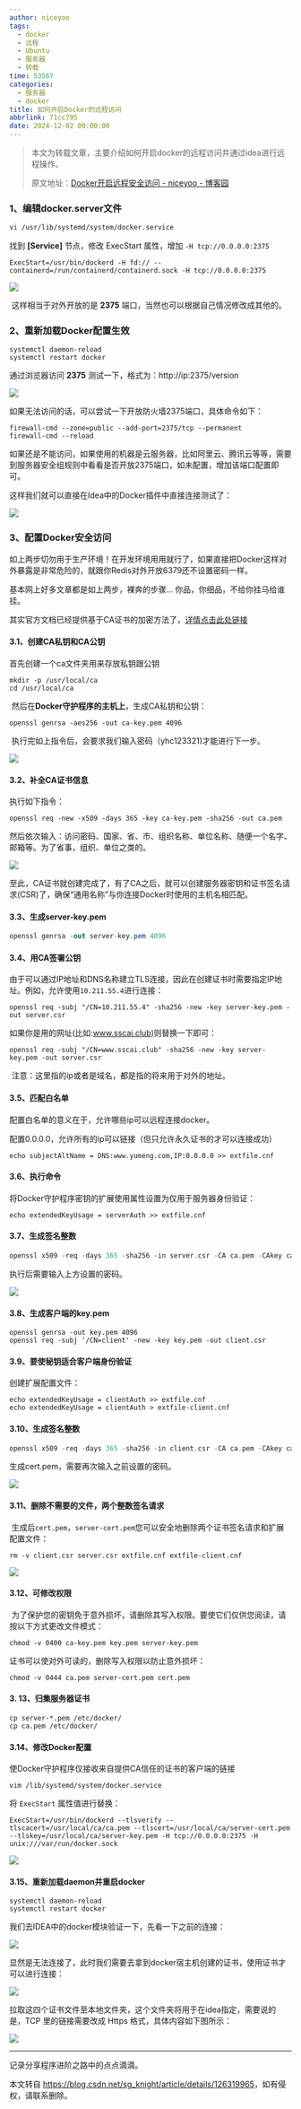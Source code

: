 ```yaml
---
author: niceyoo
tags:
  - docker
  - 远程
  - Ubuntu
  - 服务器
  - 转载
time: 53567
categories:
  - 服务器
  - docker
title: 如何开启Docker的远程访问
abbrlink: 71cc795
date: 2024-12-02 00:00:00
---
```


> 本文为转载文章，主要介绍如何开启docker的远程访问并通过idea进行远程操作。
> 
> 原文地址：[Docker开启远程安全访问 - niceyoo - 博客园](https://www.cnblogs.com/niceyoo/p/13270224.html "Docker开启远程安全访问 - niceyoo - 博客园")

### 1、编辑docker.server文件

```bash
vi /usr/lib/systemd/system/docker.service
```

找到 **\[Service\]** 节点，修改 ExecStart 属性，增加 `-H tcp://0.0.0.0:2375`

```cobol
ExecStart=/usr/bin/dockerd -H fd:// --containerd=/run/containerd/containerd.sock -H tcp://0.0.0.0:2375
```

![](https://i-blog.csdnimg.cn/blog_migrate/3e0e1cea1b854fe9582c51af25394d61.png)

 这样相当于对外开放的是 **2375** 端口，当然也可以根据自己情况修改成其他的。

### 2、重新加载Docker配置生效

```undefined
systemctl daemon-reload 
systemctl restart docker 
```

通过浏览器访问 **2375** 测试一下，格式为：http://ip:2375/version

![](https://i-blog.csdnimg.cn/blog_migrate/03d5e1a7dcad5edc4cd25a2a618e5427.png)

如果无法访问的话，可以尝试一下开放防火墙2375端口，具体命令如下：

```cobol
firewall-cmd --zone=public --add-port=2375/tcp --permanent
firewall-cmd --reload
```

如果还是不能访问，如果使用的机器是云服务器，比如阿里云、腾讯云等等，需要到服务器安全组规则中看看是否开放2375端口，如未配置，增加该端口配置即可。

这样我们就可以直接在Idea中的Docker插件中直接连接测试了：

![](https://i-blog.csdnimg.cn/blog_migrate/b2641cd33f849029972b303bdadf7b32.png)

### 3、配置Docker安全访问 

如上两步切勿用于生产环境！在开发环境用用就行了，如果直接把Docker这样对外暴露是非常危险的，就跟你Redis对外开放6379还不设置密码一样。

基本网上好多文章都是如上两步，裸奔的步骤... 你品，你细品，不给你挂马给谁挂。

其实官方文档已经提供基于CA证书的加密方法了，[详情点击此处链接](https://docs.docker.com/engine/security/https/#create-a-ca-server-and-client-keys-with-openss "详情点击此处链接")

#### 3.1、创建CA私钥和CA公钥

首先创建一个ca文件夹用来存放私钥跟公钥

```cobol
mkdir -p /usr/local/ca
cd /usr/local/ca
```

 然后在**Docker守护程序的主机上**，生成CA私钥和公钥：

```cobol
openssl genrsa -aes256 -out ca-key.pem 4096
```

 执行完如上指令后，会要求我们输入密码（yhc123321)才能进行下一步。

![](https://i-blog.csdnimg.cn/blog_migrate/7f4f1481118b5cac8bea7a138b96f901.png)

#### 3.2、补全CA证书信息 

执行如下指令：

```cobol
openssl req -new -x509 -days 365 -key ca-key.pem -sha256 -out ca.pem
```

然后依次输入：访问密码、国家、省、市、组织名称、单位名称、随便一个名字、邮箱等。为了省事，组织、单位之类的。 

![](https://i-blog.csdnimg.cn/blog_migrate/69b846641f0284124aed2e7a04029ba7.png)

至此，CA证书就创建完成了，有了CA之后，就可以创建服务器密钥和证书签名请求(CSR)了，确保“通用名称”与你连接Docker时使用的主机名相匹配。

#### 3.3、生成server-key.pem 

```csharp
openssl genrsa -out server-key.pem 4096
```

#### 3.4、用CA签署公钥 

由于可以通过IP地址和DNS名称建立TLS连接，因此在创建证书时需要指定IP地址。例如，允许使用`10.211.55.4`进行连接：

```vbscript
openssl req -subj "/CN=10.211.55.4" -sha256 -new -key server-key.pem -out server.csr
```

如果你是用的网址(比如:www.sscai.club)则替换一下即可：

```vbscript
openssl req -subj "/CN=www.sscai.club" -sha256 -new -key server-key.pem -out server.csr
```

 注意：这里指的ip或者是域名，都是指的将来用于对外的地址。

#### 3.5、匹配白名单

配置白名单的意义在于，允许哪些ip可以远程连接docker。

配置0.0.0.0，允许所有的ip可以链接（但只允许永久证书的才可以连接成功）

```cobol
echo subjectAltName = DNS:www.yumeng.com,IP:0.0.0.0 >> extfile.cnf
```

#### 3.6、执行命令

将Docker守护程序密钥的扩展使用属性设置为仅用于服务器身份验证：

```cobol
echo extendedKeyUsage = serverAuth >> extfile.cnf
```

#### 3.7、生成签名整数 

```objectivec
openssl x509 -req -days 365 -sha256 -in server.csr -CA ca.pem -CAkey ca-key.pem \  -CAcreateserial -out server-cert.pem -extfile extfile.cnf
```

执行后需要输入上方设置的密码。 

![](https://i-blog.csdnimg.cn/blog_migrate/c281edf6f92b536486e9ae6f660c376e.png)

#### 3.8、生成客户端的key.pem 

```cobol
openssl genrsa -out key.pem 4096 
openssl req -subj '/CN=client' -new -key key.pem -out client.csr
```

#### 3.9、要使秘钥适合客户端身份验证 

创建扩展配置文件：

```cobol
echo extendedKeyUsage = clientAuth >> extfile.cnf
echo extendedKeyUsage = clientAuth > extfile-client.cnf
```

#### 3.10、生成签名整数 

```objectivec
openssl x509 -req -days 365 -sha256 -in client.csr -CA ca.pem -CAkey ca-key.pem \  -CAcreateserial -out cert.pem -extfile extfile-client.cnf
```

生成cert.pem，需要再次输入之前设置的密码。

![](https://i-blog.csdnimg.cn/blog_migrate/59cec7df518cefdf8365b3be96dab913.png)

#### 3.11、删除不需要的文件，两个整数签名请求 

 生成后`cert.pem`，`server-cert.pem`您可以安全地删除两个证书签名请求和扩展配置文件：

```vbscript
rm -v client.csr server.csr extfile.cnf extfile-client.cnf
```

![](https://i-blog.csdnimg.cn/blog_migrate/0dbe0fe484ebe939138dff1e58a07088.png)

#### 3.12、可修改权限 

 为了保护您的密钥免于意外损坏，请删除其写入权限。要使它们仅供您阅读，请按以下方式更改文件模式：

```vbnet
chmod -v 0400 ca-key.pem key.pem server-key.pem
```

证书可以使对外可读的，删除写入权限以防止意外损坏：

```vbscript
chmod -v 0444 ca.pem server-cert.pem cert.pem
```

#### 3\. 13、归集服务器证书

```cobol
cp server-*.pem /etc/docker/
cp ca.pem /etc/docker/
```

#### 3.14、修改Docker配置

使Docker守护程序仅接收来自提供CA信任的证书的客户端的链接

```cobol
vim /lib/systemd/system/docker.service
```

将 `ExecStart` 属性值进行替换：

```cobol
ExecStart=/usr/bin/dockerd --tlsverify --tlscacert=/usr/local/ca/ca.pem --tlscert=/usr/local/ca/server-cert.pem --tlskey=/usr/local/ca/server-key.pem -H tcp://0.0.0.0:2375 -H unix:///var/run/docker.sock
```

![](https://i-blog.csdnimg.cn/blog_migrate/38111ec4eaaa9de8f75cd50f0da3e6de.png)

#### 3.15、重新加载daemon并重启docker

```undefined
systemctl daemon-reload 
systemctl restart docker
```

我们去IDEA中的docker模块验证一下，先看一下之前的连接：

![](https://i-blog.csdnimg.cn/blog_migrate/f79a992b7086d61357dcfbf26d5ee219.png)

显然是无法连接了，此时我们需要去拿到docker宿主机创建的证书，使用证书才可以进行连接：

![](https://i-blog.csdnimg.cn/blog_migrate/27d2b65bac979fe76ddf2f48aaa5b98c.png)

拉取这四个证书文件至本地文件夹，这个文件夹将用于在idea指定，需要说的是，TCP 里的链接需要改成 Https 格式，具体内容如下图所示：

![](https://i-blog.csdnimg.cn/blog_migrate/dcbc182c57fdb99585e0f9ae82e3d951.png)

* * *


记录分享程序进阶之路中的点点滴滴。

本文转自 <https://blog.csdn.net/sg_knight/article/details/126319965>，如有侵权，请联系删除。